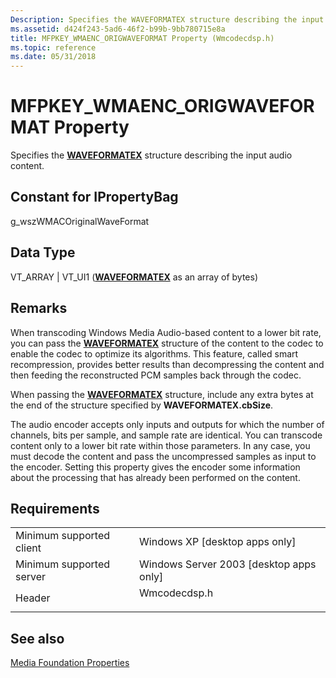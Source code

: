 ```yaml
---
Description: Specifies the WAVEFORMATEX structure describing the input audio content.
ms.assetid: d424f243-5ad6-46f2-b99b-9bb780715e8a
title: MFPKEY_WMAENC_ORIGWAVEFORMAT Property (Wmcodecdsp.h)
ms.topic: reference
ms.date: 05/31/2018
---
```


# MFPKEY\_WMAENC\_ORIGWAVEFORMAT Property

Specifies the [**WAVEFORMATEX**](/previous-versions/dd757713(v=vs.85)) structure describing the input audio content.

## Constant for IPropertyBag

g\_wszWMACOriginalWaveFormat

## Data Type

VT\_ARRAY \| VT\_UI1 ([**WAVEFORMATEX**](/previous-versions/dd757713(v=vs.85)) as an array of bytes)

## Remarks

When transcoding Windows Media Audio-based content to a lower bit rate, you can pass the [**WAVEFORMATEX**](/previous-versions/dd757713(v=vs.85)) structure of the content to the codec to enable the codec to optimize its algorithms. This feature, called smart recompression, provides better results than decompressing the content and then feeding the reconstructed PCM samples back through the codec.

When passing the [**WAVEFORMATEX**](/previous-versions/dd757713(v=vs.85)) structure, include any extra bytes at the end of the structure specified by **WAVEFORMATEX.cbSize**.

The audio encoder accepts only inputs and outputs for which the number of channels, bits per sample, and sample rate are identical. You can transcode content only to a lower bit rate within those parameters. In any case, you must decode the content and pass the uncompressed samples as input to the encoder. Setting this property gives the encoder some information about the processing that has already been performed on the content.

## Requirements



|                                     |                                                                                         |
|-------------------------------------|-----------------------------------------------------------------------------------------|
| Minimum supported client<br/> | Windows XP \[desktop apps only\]<br/>                                             |
| Minimum supported server<br/> | Windows Server 2003 \[desktop apps only\]<br/>                                    |
| Header<br/>                   | <dl> <dt>Wmcodecdsp.h</dt> </dl> |



## See also

<dl> <dt>

[Media Foundation Properties](media-foundation-properties.md)
</dt> </dl>

 

 